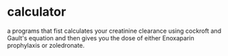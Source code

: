 # calculator
a programs that fist calculates your creatinine clearance using cockroft and Gault's equation and then gives you the dose of either Enoxaparin prophylaxis or zoledronate.
